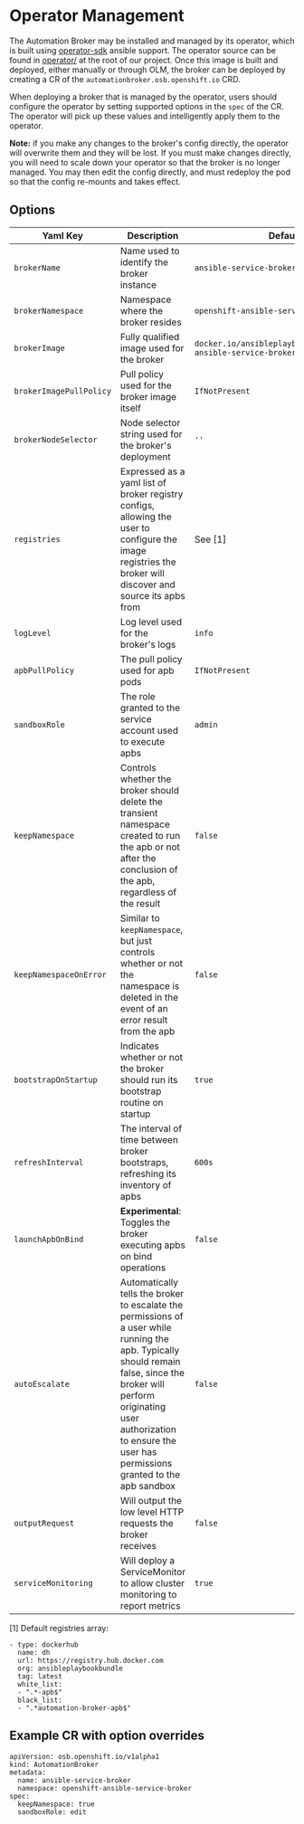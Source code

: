# Operator Management

The Automation Broker may be installed and managed by its operator, which is built using
[operator-sdk](https://github.com/operator-framework/operator-sdk) ansible support. The operator source can be found in [operator/](..operator)
at the root of our project. Once this image is built and deployed, either manually or
through OLM, the broker can be deployed by creating a CR of the `automationbroker.osb.openshift.io`
CRD.

When deploying a broker that is managed by the operator, users should configure the operator
by setting supported options in the `spec` of the CR. The operator will pick up these values and
intelligently apply them to the operator.

**Note:** if you make any changes to the broker's config
directly, the operator will overwrite them and they will be lost. If you must make changes
directly, you will need to scale down your operator so that the broker is no longer managed.
You may then edit the config directly, and must redeploy the pod so that the config re-mounts
and takes effect.

## Options
| Yaml Key | Description | Default |
|----------|-------------|---------|
| `brokerName` | Name used to identify the broker instance | `ansible-service-broker` |
| `brokerNamespace` | Namespace where the broker resides | `openshift-ansible-service-broker` |
| `brokerImage` | Fully qualified image used for the broker | `docker.io/ansibleplaybookbundle/origin-ansible-service-broker:v3.11` |
| `brokerImagePullPolicy` | Pull policy used for the broker image itself | `IfNotPresent` |
| `brokerNodeSelector` | Node selector string used for the broker's deployment | `''` |
| `registries` | Expressed as a yaml list of broker registry configs, allowing the user to configure the image registries the broker will discover and source its apbs from | See [1]
| `logLevel` | Log level used for the broker's logs | `info` |
| `apbPullPolicy` | The pull policy used for apb pods | `IfNotPresent` |
| `sandboxRole` | The role granted to the service account used to execute apbs | `admin` |
| `keepNamespace` | Controls whether the broker should delete the transient namespace created to run the apb or not after the conclusion of the apb, regardless of the result | `false` |
| `keepNamespaceOnError` | Similar to `keepNamespace`, but just controls whether or not the namespace is deleted in the event of an error result from the apb | `false` |
| `bootstrapOnStartup` | Indicates whether or not the broker should run its bootstrap routine on startup | `true` |
| `refreshInterval` | The interval of time between broker bootstraps, refreshing its inventory of apbs | `600s` |
| `launchApbOnBind` | **Experimental**: Toggles the broker executing apbs on bind operations | `false` |
| `autoEscalate` | Automatically tells the broker to escalate the permissions of a user while running the apb. Typically should remain false, since the broker will perform originating user authorization to ensure the user has permissions granted to the apb sandbox | `false` |
| `outputRequest` | Will output the low level HTTP requests the broker receives | `false` |
| `serviceMonitoring` | Will deploy a ServiceMonitor to allow cluster monitoring to report metrics | `true` |

[1] Default registries array:
```
- type: dockerhub
  name: dh
  url: https://registry.hub.docker.com
  org: ansibleplaybookbundle
  tag: latest
  white_list:
  - ".*-apb$"
  black_list:
  - ".*automation-broker-apb$"
```

## Example CR with option overrides

```
apiVersion: osb.openshift.io/v1alpha1
kind: AutomationBroker
metadata:
  name: ansible-service-broker
  namespace: openshift-ansible-service-broker
spec:
  keepNamespace: true
  sandboxRole: edit
```
